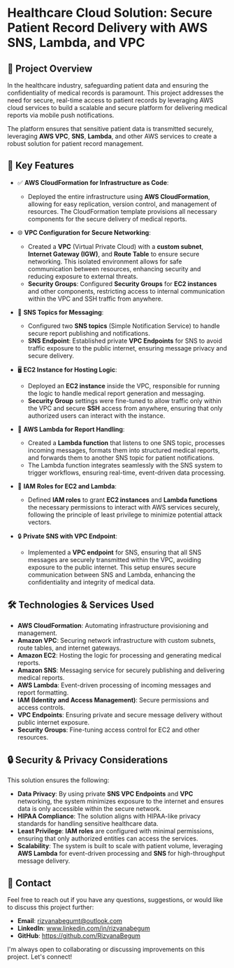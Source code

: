# Healthcare Cloud Solution: Secure Patient Record Delivery with AWS SNS, Lambda, and VPC

## 📝 Project Overview
In the healthcare industry, safeguarding patient data and ensuring the confidentiality of medical records is paramount. This project addresses the need for secure, real-time access to patient records by leveraging AWS cloud services to build a scalable and secure platform for delivering medical reports via mobile push notifications.

The platform ensures that sensitive patient data is transmitted securely, leveraging **AWS VPC**, **SNS**, **Lambda**, and other AWS services to create a robust solution for patient record management.

## 🔐 Key Features

- ✅ **AWS CloudFormation for Infrastructure as Code**:
  - Deployed the entire infrastructure using **AWS CloudFormation**, allowing for easy replication, version control, and management of resources. The CloudFormation template provisions all necessary components for the secure delivery of medical reports.

- 🌐 **VPC Configuration for Secure Networking**:
  - Created a **VPC** (Virtual Private Cloud) with a **custom subnet**, **Internet Gateway (IGW)**, and **Route Table** to ensure secure networking. This isolated environment allows for safe communication between resources, enhancing security and reducing exposure to external threats.
  - **Security Groups**: Configured **Security Groups** for **EC2 instances** and other components, restricting access to internal communication within the VPC and SSH traffic from anywhere.

- 📩 **SNS Topics for Messaging**:
  - Configured two **SNS topics** (Simple Notification Service) to handle secure report publishing and notifications.
  - **SNS Endpoint**: Established private **VPC Endpoints** for SNS to avoid traffic exposure to the public internet, ensuring message privacy and secure delivery.

- 🖥️ **EC2 Instance for Hosting Logic**:
  - Deployed an **EC2 instance** inside the VPC, responsible for running the logic to handle medical report generation and messaging.
  - **Security Group** settings were fine-tuned to allow traffic only within the VPC and secure **SSH** access from anywhere, ensuring that only authorized users can interact with the instance.

- 🔄 **AWS Lambda for Report Handling**:
  - Created a **Lambda function** that listens to one SNS topic, processes incoming messages, formats them into structured medical reports, and forwards them to another SNS topic for patient notifications.
  - The Lambda function integrates seamlessly with the SNS system to trigger workflows, ensuring real-time, event-driven data processing.

- 🔑 **IAM Roles for EC2 and Lambda**:
  - Defined **IAM roles** to grant **EC2 instances** and **Lambda functions** the necessary permissions to interact with AWS services securely, following the principle of least privilege to minimize potential attack vectors.

- 🔒 **Private SNS with VPC Endpoint**:
  - Implemented a **VPC endpoint** for SNS, ensuring that all SNS messages are securely transmitted within the VPC, avoiding exposure to the public internet. This setup ensures secure communication between SNS and Lambda, enhancing the confidentiality and integrity of medical data.

## 🛠️ Technologies & Services Used

- **AWS CloudFormation**: Automating infrastructure provisioning and management.
- **Amazon VPC**: Securing network infrastructure with custom subnets, route tables, and internet gateways.
- **Amazon EC2**: Hosting the logic for processing and generating medical reports.
- **Amazon SNS**: Messaging service for securely publishing and delivering medical reports.
- **AWS Lambda**: Event-driven processing of incoming messages and report formatting.
- **IAM (Identity and Access Management)**: Secure permissions and access controls.
- **VPC Endpoints**: Ensuring private and secure message delivery without public internet exposure.
- **Security Groups**: Fine-tuning access control for EC2 and other resources.

## 🔒 Security & Privacy Considerations

This solution ensures the following:

- **Data Privacy**: By using private **SNS VPC Endpoints** and **VPC** networking, the system minimizes exposure to the internet and ensures data is only accessible within the secure network.
- **HIPAA Compliance**: The solution aligns with HIPAA-like privacy standards for handling sensitive healthcare data.
- **Least Privilege**: **IAM roles** are configured with minimal permissions, ensuring that only authorized entities can access the services.
- **Scalability**: The system is built to scale with patient volume, leveraging **AWS Lambda** for event-driven processing and **SNS** for high-throughput message delivery.

## 🤝 Contact

Feel free to reach out if you have any questions, suggestions, or would like to discuss this project further:

- **Email**: rizvanabegumt@outlook.com
- **LinkedIn**: www.linkedin.com/in/rizvanabegum
- **GitHub**: https://github.com/RizvanaBegum

I'm always open to collaborating or discussing improvements on this project. Let's connect!

